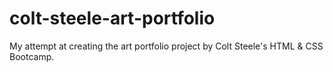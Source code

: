 # colt-steele-art-portfolio
My attempt at creating the art portfolio project by Colt Steele's HTML &amp; CSS Bootcamp.
